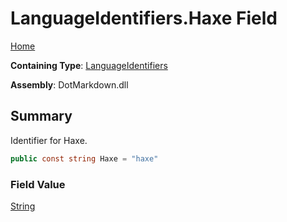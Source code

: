 # LanguageIdentifiers\.Haxe Field

[Home](../../../README.md)

**Containing Type**: [LanguageIdentifiers](../README.md)

**Assembly**: DotMarkdown\.dll

## Summary

Identifier for Haxe\.

```csharp
public const string Haxe = "haxe"
```

### Field Value

[String](https://docs.microsoft.com/en-us/dotnet/api/system.string)

